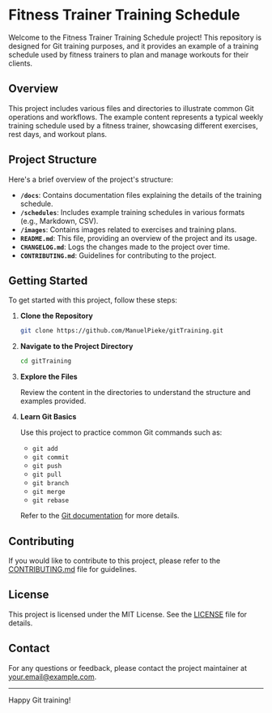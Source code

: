 # Fitness Trainer Training Schedule

Welcome to the Fitness Trainer Training Schedule project! This repository is designed for Git training purposes, and it provides an example of a training schedule used by fitness trainers to plan and manage workouts for their clients.

## Overview

This project includes various files and directories to illustrate common Git operations and workflows. The example content represents a typical weekly training schedule used by a fitness trainer, showcasing different exercises, rest days, and workout plans.

## Project Structure

Here's a brief overview of the project's structure:

- **`/docs`**: Contains documentation files explaining the details of the training schedule.
- **`/schedules`**: Includes example training schedules in various formats (e.g., Markdown, CSV).
- **`/images`**: Contains images related to exercises and training plans.
- **`README.md`**: This file, providing an overview of the project and its usage.
- **`CHANGELOG.md`**: Logs the changes made to the project over time.
- **`CONTRIBUTING.md`**: Guidelines for contributing to the project.

## Getting Started

To get started with this project, follow these steps:

1. **Clone the Repository**

   ```bash
   git clone https://github.com/ManuelPieke/gitTraining.git
   ```

2. **Navigate to the Project Directory**

   ```bash
   cd gitTraining
   ```

3. **Explore the Files**

   Review the content in the directories to understand the structure and examples provided.

4. **Learn Git Basics**

   Use this project to practice common Git commands such as:

   - `git add`
   - `git commit`
   - `git push`
   - `git pull`
   - `git branch`
   - `git merge`
   - `git rebase`

   Refer to the [Git documentation](https://git-scm.com/doc) for more details.

## Contributing

If you would like to contribute to this project, please refer to the [CONTRIBUTING.md](CONTRIBUTING.md) file for guidelines.

## License

This project is licensed under the MIT License. See the [LICENSE](LICENSE) file for details.

## Contact

For any questions or feedback, please contact the project maintainer at [your.email@example.com](mailto:your.email@example.com).

---

Happy Git training!
